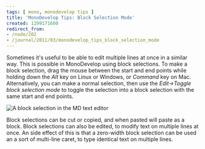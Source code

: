 ```yaml
---
tags: [ mono, monodevelop tips ]
title: 'MonoDevelop Tips: Block Selection Mode'
created: 1299171600
redirect_from:
- /node/202
- /journal/2011/03/monodevelop_tips_block_selection_mode
---
```

Sometimes it's useful to be able to edit multiple lines at once in a similar
way. This is possible in MonoDevelop using block selections. To make a block
selection, drag the mouse between the start and end points while holding down
the *Alt* key on Linux or Windows, or *Command*
key on Mac. Alternatively, you can make a normal selection, then use the
_Edit->Toggle block selection mode_ to toggle the selection into a block
selection with the same start and end points.<!--break-->

![A block selection in the MD text
editor](/files/images/md-tips/block-selection.png)

Block selections can be cut or copied, and when pasted will paste as a block.
Block selections can also be edited, to modify text on multiple lines at once.
An side effect of this is that a zero-width block selection can be used an a
sort of multi-line caret, to type identical text on multiple lines.
